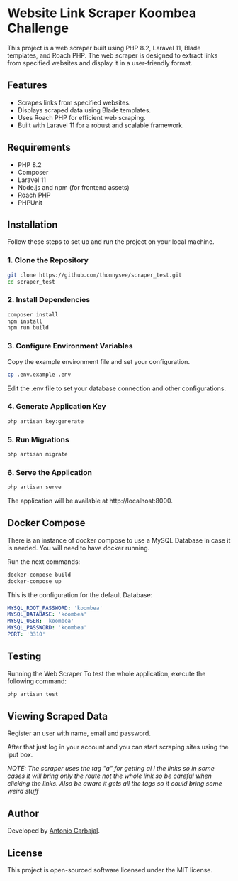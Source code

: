 # Website Link Scraper Koombea Challenge

This project is a web scraper built using PHP 8.2, Laravel 11, Blade templates, and Roach PHP. The web scraper is designed to extract links from specified websites and display it in a user-friendly format.

## Features

- Scrapes links from specified websites.
- Displays scraped data using Blade templates.
- Uses Roach PHP for efficient web scraping.
- Built with Laravel 11 for a robust and scalable framework.

## Requirements

- PHP 8.2
- Composer
- Laravel 11
- Node.js and npm (for frontend assets)
- Roach PHP
- PHPUnit

## Installation

Follow these steps to set up and run the project on your local machine.

### 1. Clone the Repository

```bash
git clone https://github.com/thonnysee/scraper_test.git
cd scraper_test
```
### 2. Install Dependencies

```bash
composer install
npm install
npm run build
```

### 3. Configure Environment Variables
Copy the example environment file and set your configuration.

```bash
cp .env.example .env
```

Edit the .env file to set your database connection and other configurations.

### 4. Generate Application Key
```bash
php artisan key:generate
```

### 5. Run Migrations
```bash
php artisan migrate
```

### 6. Serve the Application
```bash
php artisan serve
```

The application will be available at http://localhost:8000.

## Docker Compose

There is an instance of docker compose to use a MySQL Database in case it is needed. You will need to have docker running. 

Run the next commands:

```bash
docker-compose build
docker-compose up
```
This is the configuration for the default Database:

``` yaml
MYSQL_ROOT_PASSWORD: 'koombea'
MYSQL_DATABASE: 'koombea'
MYSQL_USER: 'koombea'
MYSQL_PASSWORD: 'koombea'
PORT: '3310'
```
## Testing
Running the Web Scraper
To test the whole application, execute the following command:

```bash
php artisan test
```

## Viewing Scraped Data
Register an user with name, email and password. 

After that just log in your account and you can start scraping sites using the iput box.

<em>NOTE: The scraper uses the tag "a" for getting al l the links so in some cases it will bring only the route not the whole link so be careful when clicking the links. Also be aware it gets all the tags so it could bring some weird stuff </em>

## Author

Developed by [Antonio Carbajal](https://github.com/thonnysee).


## License
This project is open-sourced software licensed under the MIT license.